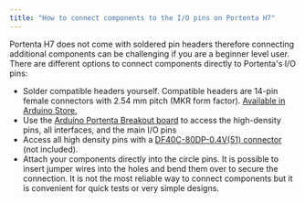 ```yaml
---
title: "How to connect components to the I/O pins on Portenta H7"
---
```


Portenta H7 does not come with soldered pin headers therefore connecting additional components can be challenging if you are a beginner level user. There are different options to connect components directly to Portenta's I/O pins:

* Solder compatible headers yourself. Compatible headers are 14-pin female connectors with 2.54 mm pitch (MKR form factor). [Available in Arduino Store.](https://store.arduino.cc/female-headers-14-ways-arduino-mkr1000-printed)
* Use the [Arduino Portenta Breakout board](https://store.arduino.cc/portenta-breakout) to access the high-density pins, all interfaces, and the main I/O pins
* Access all high density pins with a [DF40C-80DP-0.4V(51) connector](https://www.hirose.com/product/p/CL0684-4001-8-51) (not included).
* Attach your components directly into the circle pins. It is possible to insert jumper wires into the holes and bend them over to secure the connection. It is not the most reliable way to connect components but it is convenient for quick tests or very simple designs.
